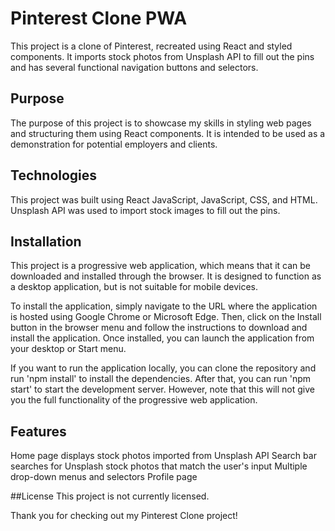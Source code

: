 # Pinterest Clone PWA
This project is a clone of Pinterest, recreated using React and styled components. It imports stock photos from Unsplash API to fill out the pins and has several functional navigation buttons and selectors.

## Purpose
The purpose of this project is to showcase my skills in styling web pages and structuring them using React components. It is intended to be used as a demonstration for potential employers and clients.

## Technologies
This project was built using React JavaScript, JavaScript, CSS, and HTML. Unsplash API was used to import stock images to fill out the pins.

## Installation
This project is a progressive web application, which means that it can be downloaded and installed through the browser. It is designed to function as a desktop application, but is not suitable for mobile devices.

To install the application, simply navigate to the URL where the application is hosted using Google Chrome or Microsoft Edge. Then, click on the Install button in the browser menu and follow the instructions to download and install the application. Once installed, you can launch the application from your desktop or Start menu.

If you want to run the application locally, you can clone the repository and run 'npm install' to install the dependencies. After that, you can run 'npm start' to start the development server. However, note that this will not give you the full functionality of the progressive web application.

## Features
Home page displays stock photos imported from Unsplash API
Search bar searches for Unsplash stock photos that match the user's input
Multiple drop-down menus and selectors
Profile page

##License
This project is not currently licensed.

Thank you for checking out my Pinterest Clone project!
